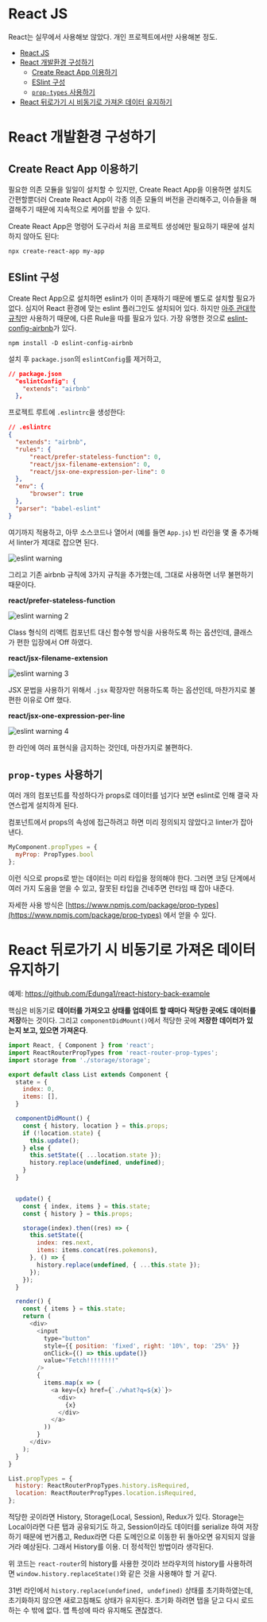 # React JS

React는 실무에서 사용해보 않았다. 개인 프로젝트에서만 사용해본 정도.

<!--toc:start-->
- [React JS](#react-js)
- [React 개발환경 구성하기](#react-개발환경-구성하기)
  - [Create React App 이용하기](#create-react-app-이용하기)
  - [ESlint 구성](#eslint-구성)
  - [`prop-types` 사용하기](#prop-types-사용하기)
- [React 뒤로가기 시 비동기로 가져온 데이터 유지하기](#react-뒤로가기-시-비동기로-가져온-데이터-유지하기)
<!--toc:end-->

# React 개발환경 구성하기

## Create React App 이용하기

필요한 의존 모듈을 일일이 설치할 수 있지만, Create React App을 이용하면 설치도 간편할뿐더러
Create React App이 각종 의존 모듈의 버전을 관리해주고, 이슈들을 해결해주기 때문에 지속적으로 케어를 받을 수 있다.

Create React App은 명령어 도구라서 처음 프로젝트 생성에만 필요하기 때문에 설치하지 않아도 된다:

`npx create-react-app my-app`

## ESlint 구성

Create Rect App으로 설치하면 eslint가 이미 존재하기 때문에 별도로 설치할 필요가 없다.
심지어 React 환경에 맞는 eslint 플러그인도 설치되어 있다.
하지만 [아주 관대학 규칙](https://www.npmjs.com/package/eslint-config-react-app)만 사용하기 때문에,
다른 Rule을 따를 필요가 있다. 가장 유명한 것으로 [eslint-config-airbnb](https://www.npmjs.com/package/eslint-config-airbnb)가 있다.

`npm install -D eslint-config-airbnb`

설치 후 `package.json`의 `eslintConfig`를 제거하고,

```json
// package.json
  "eslintConfig": {
    "extends": "airbnb"
  },
```

프로젝트 루트에 `.eslintrc`을 생성한다:

```json
// .eslintrc
{
  "extends": "airbnb",
  "rules": {
      "react/prefer-stateless-function": 0,
      "react/jsx-filename-extension": 0,
      "react/jsx-one-expression-per-line": 0
  },
  "env": {
      "browser": true
  },
  "parser": "babel-eslint"
}
```

여기까지 적용하고, 아무 소스코드나 열어서 (예를 들면 `App.js`) 빈 라인을 몇 줄 추가해서 linter가 제대로 잡으면 된다.

![eslint warning](../$images/eslint-no-multiple-empty-lines.png)

그리고 기존 airbnb 규칙에 3가지 규칙을 추가했는데, 그대로 사용하면 너무 불편하기 때문이다.

**react/prefer-stateless-function**

![eslint warning 2](../$images/eslint-react-prefer-stateless-function.png)

Class 형식의 리액트 컴포넌트 대신 함수형 방식을 사용하도록 하는 옵션인데, 클래스가 편한 입장에서 Off 하였다.

**react/jsx-filename-extension**

![eslint warning 3](../$images/eslint-react-jsx-filename-extension.png)

JSX 문법을 사용하기 위해서 `.jsx` 확장자만 허용하도록 하는 옵션인데, 마찬가지로 불편한 이유로 Off 했다.

**react/jsx-one-expression-per-line**

![eslint warning 4](../$images/eslint-react-jsx-one-expression-per-line.png)

한 라인에 여러 표현식을 금지하는 것인데, 마찬가지로 불편하다.

## `prop-types` 사용하기

여러 개의 컴포넌트를 작성하다가 props로 데이터를 넘기다 보면 eslint로 인해 결국 자연스럽게 설치하게 된다.

컴포넌트에서 props의 속성에 접근하려고 하면 미리 정의되지 않았다고 linter가 잡아낸다.

```javascript
MyComponent.propTypes = {
  myProp: PropTypes.bool
};
```

이런 식으로 props로 받는 데이터는 미리 타입을 정의해야 한다. 그러면 코딩 단계에서 여러 가지 도움을 얻을 수 있고,
잘못된 타입을 건네주면 런타임 때 잡아 내준다.

자세한 사용 방식은 [https://www.npmjs.com/package/prop-types](https://www.npmjs.com/package/prop-types) 에서 얻을 수 있다.

# React 뒤로가기 시 비동기로 가져온 데이터 유지하기

예제: https://github.com/Edunga1/react-history-back-example

핵심은 비동기로 **데이터를 가져오고 상태를 업데이트 할 때마다 적당한 곳에도 데이터를 저장**하는 것이다.
그리고 `componentDidMount()`에서 적당한 곳에 **저장한 데이터가 있는지 보고, 있으면 가져온다**.

```javascript
import React, { Component } from 'react';
import ReactRouterPropTypes from 'react-router-prop-types';
import storage from './storage/storage';

export default class List extends Component {
  state = {
    index: 0,
    items: [],
  }

  componentDidMount() {
    const { history, location } = this.props;
    if (!location.state) {
      this.update();
    } else {
      this.setState({ ...location.state });
      history.replace(undefined, undefined);
    }
  }


  update() {
    const { index, items } = this.state;
    const { history } = this.props;

    storage(index).then((res) => {
      this.setState({
        index: res.next,
        items: items.concat(res.pokemons),
      }, () => {
        history.replace(undefined, { ...this.state });
      });
    });
  }

  render() {
    const { items } = this.state;
    return (
      <div>
        <input
          type="button"
          style={{ position: 'fixed', right: '10%', top: '25%' }}
          onClick={() => this.update()}
          value="Fetch!!!!!!!!"
        />
        {
          items.map(x => (
            <a key={x} href={`./what?q=${x}`}>
              <div>
                {x}
              </div>
            </a>
          ))
        }
      </div>
    );
  }
}

List.propTypes = {
  history: ReactRouterPropTypes.history.isRequired,
  location: ReactRouterPropTypes.location.isRequired,
};
```

적당한 곳이라면 History, Storage(Local, Session), Redux가 있다.
Storage는 Local이라면 다른 탭과 공유되기도 하고, Session이라도 데이터를 serialize 하여 저장하기 때문에 번거롭고, Redux라면 다른 도메인으로 이동한 뒤 돌아오면 유지되지 않을거라 예상된다.
그래서 History를 이용. 더 정석적인 방법이라 생각된다.

위 코드는 `react-router`의 history를 사용한 것이라 브라우저의 history를 사용하려면
`window.history.replaceState()`와 같은 것을 사용해야 할 거 같다.

31번 라인에서 `history.replace(undefined, undefined)` 상태를 초기화하였는데,
초기화하지 않으면 새로고침해도 상태가 유지된다.
초기화 하려면 탭을 닫고 다시 로드하는 수 밖에 없다.
앱 특성에 따라 유지해도 괜찮겠다.
